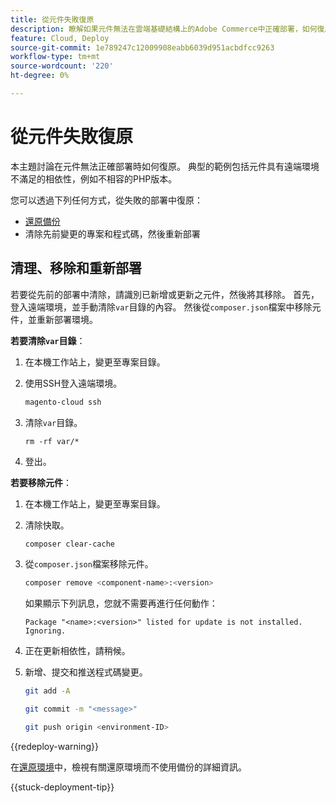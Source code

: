 ```yaml
---
title: 從元件失敗復原
description: 瞭解如果元件無法在雲端基礎結構上的Adobe Commerce中正確部署，如何復原。
feature: Cloud, Deploy
source-git-commit: 1e789247c12009908eabb6039d951acbdfcc9263
workflow-type: tm+mt
source-wordcount: '220'
ht-degree: 0%

---
```


# 從元件失敗復原

本主題討論在元件無法正確部署時如何復原。 典型的範例包括元件具有遠端環境不滿足的相依性，例如不相容的PHP版本。

您可以透過下列任何方式，從失敗的部署中復原：

- [還原備份](../storage/snapshots.md#restore-a-snapshot)
- 清除先前變更的專案和程式碼，然後重新部署

## 清理、移除和重新部署

若要從先前的部署中清除，請識別已新增或更新之元件，然後將其移除。 首先，登入遠端環境，並手動清除`var`目錄的內容。 然後從`composer.json`檔案中移除元件，並重新部署環境。

**若要清除`var`目錄**：

1. 在本機工作站上，變更至專案目錄。

1. 使用SSH登入遠端環境。

   ```bash
   magento-cloud ssh
   ```

1. 清除`var`目錄。

   ```shell
   rm -rf var/*
   ```

1. 登出。

**若要移除元件**：

1. 在本機工作站上，變更至專案目錄。

1. 清除快取。

   ```bash
   composer clear-cache
   ```

1. 從`composer.json`檔案移除元件。

   ```bash
   composer remove <component-name>:<version>
   ```

   如果顯示下列訊息，您就不需要再進行任何動作：

   ```
   Package "<name>:<version>" listed for update is not installed. Ignoring.
   ```

1. 正在更新相依性，請稍候。

1. 新增、提交和推送程式碼變更。

   ```bash
   git add -A
   ```

   ```bash
   git commit -m "<message>"
   ```

   ```bash
   git push origin <environment-ID>
   ```

{{redeploy-warning}}

在[還原環境](../development/restore-environment.md)中，檢視有關還原環境而不使用備份的詳細資訊。

{{stuck-deployment-tip}}
